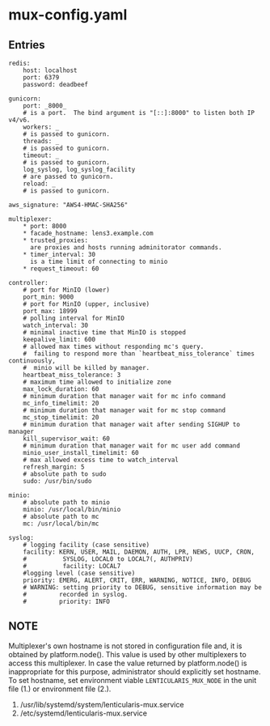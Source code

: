 # mux-config.yaml

## Entries

```
redis:
    host: localhost
    port: 6379
    password: deadbeef

gunicorn:
    port: _8000_
    # is a port.  The bind argument is "[::]:8000" to listen both IP v4/v6.
    workers: _
    # is passed to gunicorn.
    threads: _
    # is passed to gunicorn.
    timeout: _
    # is passed to gunicorn.
    log_syslog, log_syslog_facility
    # are passed to gunicorn.
    reload: _
    # is passed to gunicorn.

aws_signature: "AWS4-HMAC-SHA256"

multiplexer:
    * port: 8000
    * facade_hostname: lens3.example.com
    * trusted_proxies:
      are proxies and hosts running adminitorator commands.
    * timer_interval: 30
      is a time limit of connecting to minio
    * request_timeout: 60

controller:
    # port for MinIO (lower)
    port_min: 9000
    # port for MinIO (upper, inclusive)
    port_max: 18999
    # polling interval for MinIO
    watch_interval: 30
    # minimal inactive time that MinIO is stopped
    keepalive_limit: 600
    # allowed max times without responding mc's query.
    #  failing to respond more than `heartbeat_miss_tolerance` times continuously,
    #  minio will be killed by manager.
    heartbeat_miss_tolerance: 3
    # maximum time allowed to initialize zone
    max_lock_duration: 60
    # minimum duration that manager wait for mc info command
    mc_info_timelimit: 20
    # minimum duration that manager wait for mc stop command
    mc_stop_timelimit: 20
    # minimum duration that manager wait after sending SIGHUP to manager
    kill_supervisor_wait: 60
    # minimum duration that manager wait for mc user add command
    minio_user_install_timelimit: 60
    # max allowed excess time to watch_interval
    refresh_margin: 5
    # absolute path to sudo
    sudo: /usr/bin/sudo

minio:
    # absolute path to minio
    minio: /usr/local/bin/minio
    # absolute path to mc
    mc: /usr/local/bin/mc

syslog:
    # logging facility (case sensitive)
    facility: KERN, USER, MAIL, DAEMON, AUTH, LPR, NEWS, UUCP, CRON,
    #          SYSLOG, LOCAL0 to LOCAL7(, AUTHPRIV)
    #          facility: LOCAL7
    #logging level (case sensitive)
    priority: EMERG, ALERT, CRIT, ERR, WARNING, NOTICE, INFO, DEBUG
    # WARNING: setting priority to DEBUG, sensitive information may be
    #         recorded in syslog.
    #         priority: INFO
```

## NOTE

Multiplexer's own hostname is not stored in configuration file and, it
is obtained by platform.node().  This value is used by other
multiplexers to access this multiplexer.  In case the value returned
by platform.node() is inappropriate for this purpose, administrator
should explicitly set hostname.  To set hostname, set environment
viable `LENTICULARIS_MUX_NODE` in the unit file (1.) or environment
file (2.).

1. /usr/lib/systemd/system/lenticularis-mux.service
1. /etc/systemd/lenticularis-mux.service
